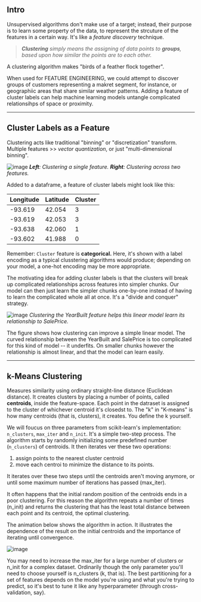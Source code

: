 ## Intro

Unsupervised algorithms don't make use of a target; instead, their purpose is to learn some property of the data, to represent the strcuture of the features in a certain way.
It's like a *feature discovery* technique.

> ***Clustering** simply means the assigning of data points to **groups**, based upon how similar the points are to each other.*

A clustering algorithm makes "birds of a feather flock together".

When used for FEATURE ENGINEERING, we could attempt to discover groups of customers representing a makret segment, for instance, or geographiic areas that share similar weather patterns.
Adding a feature of cluster labels can help machine learning models untangle complicated relationsihps of space or proximity.

***

## Cluster Labels as a Feature

Clustering acts like traditional "binning" or "discretization" transform. Multiple features >> *vector quantization*, or just "multi-dimensional binning".

![image](https://user-images.githubusercontent.com/67332395/179777923-9e793804-1efc-494b-8b1c-2d5031dd2d6c.png)
***Left**: Clustering a single feature. **Right**: Clustering across two features.*

Added to a dataframe, a feature of cluster labels might look like this:

| Longitude | Latitude | Cluster |
|-----------| -------- | ------- |
| -93.619   | 42.054   | 3 |
| -93.619   | 42.053   | 3 | 
| -93.638   | 42.060   | 1 |
| -93.602   | 41.988   | 0 |



Remember: `Cluster` feature is **categorical.** Here, it's shown with a label encoding as a typical clusstering algorithms would produce; depending on your model, a one-hot encoding may be more appropriate.

The motivating idea for adding cluster labels is that the clusters will break up complicated relationships across features into simpler chunks. 
Our model can then just learn the simpler chunks one-by-one instead of having to learn the complicated whole all at once. It's a "divide and conquer" strategy.

![image](https://user-images.githubusercontent.com/67332395/179779409-7c70e24f-3561-44b7-9abf-0f846443a526.png)
_Clustering the YearBuilt feature helps this linear model learn its relationship to SalePrice._


The figure shows how clustering can improve a simple linear model. The curved relationship between the YearBuilt and SalePrice is too complicated for this kind of model -- it underfits. On smaller chunks however the relationship is almost linear, and that the model can learn easily.

***

## k-Means Clustering

Measures similarity using ordinary straight-line distance (Euclidean distance). It creates clusters by placing a number of points, called **centroids**, inside the feature-space. Each point in the datraset is assigned to the cluster of whichever centroid it's closedst to. The "k" in "K-means" is how many centroids (that is, clusters), it creates. You define the k yourself.

We will foucus on three parameters from scikit-learn's implementation: `n_clusters`, `max_iter` and `n_init`.
It's a simple two-step process. The algorithm starts by randomly initializing some predefined number (`n_clusters`) of centroids. It then iterates ver these two operations:

1. assign points to the nearest cluster centroid
2. move each centroi to minimize the distance to its points.

It iterates over these two steps until the centroids aren't moving anymore, or until some maximum number of iterations has passed (max_iter).

It often happens that the initial random position of the centroids ends in a poor clustering. For this reason the algorithm repeats a number of times (n_init) and returns the clustering that has the least total distance between each point and its centroid, the optimal clustering.

The animation below shows the algorithm in action. It illustrates the dependence of the result on the initial centroids and the importance of iterating until convergence.

![image](https://i.imgur.com/tBkCqXJ.gif)

You may need to increase the max_iter for a large number of clusters or n_init for a complex dataset. Ordinarily though the only parameter you'll need to choose yourself is n_clusters (k, that is). The best partitioning for a set of features depends on the model you're using and what you're trying to predict, so it's best to tune it like any hyperparameter (through cross-validation, say).
